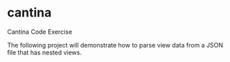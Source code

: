 # cantina
Cantina Code Exercise

The following project will demonstrate how to parse view data from a JSON file that has nested views.
